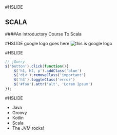 #HSLIDE

## SCALA

####An Introductory Course To Scala


#HSLIDE
google logo goes here
![this is google logo](https://yaaaaff.com/photo1.jpg1)


#HSLIDE
```javascript
// jQuery
$('button').click(function(){
    $('h1, h2, p').addClass('blue')
    $('div').removeClass('important')
    $('h3').toggleClass('error')
    $('#foo').attr('alt', 'Lorem Ipsum')
});
```
#HSLIDE
- Java
- Groovy     <!-- .element: class="fragment" -->
- Kotlin     <!-- .element: class="fragment" -->
- Scala     <!-- .element: class="fragment" -->
- The JVM rocks! <!-- .element: class="fragment" -->

